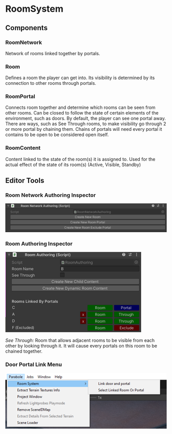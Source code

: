 # RoomSystem

## Components

### RoomNetwork

Network of rooms linked together by portals.

### Room

Defines a room the player can get into. Its visibility is determined by its connection to other rooms through portals.

### RoomPortal

Connects room together and determine which rooms can be seen from other rooms. Can be closed to follow the state of certain elements of the environment, such as doors. By default, the player can see one portal away. There are ways, such as See Through rooms, to make visibility go through 2 or more portal by chaining them. Chains of portals will need every portal it contains to be open to be considered open itself.

### RoomContent

Content linked to the state of the room(s) it is assigned to. Used for the actual effect of the state of its room(s) (Active, Visible, Standby)

## Editor Tools

### Room Network Authoring Inspector

![Room Network Authoring Interface](/Documentation/RoomNetworkAuthoringInterface.png)

### Room Authoring Inspector

![Room Authoring Interface](/Documentation/RoomAuthoringInterface.png)

*See Through:* Room that allows adjacent rooms to be visible from each other by looking through it. It will cause every portals on this room to be chained together.

### Door Portal Link Menu

![Door Portal Link Menu](/Documentation/DoorPortalLinkTools.png)